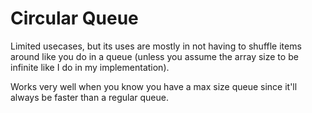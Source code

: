 # Circular Queue

Limited usecases, but its uses are mostly in not having to shuffle items around like you do in a queue (unless you assume the array size to be infinite like I do in my implementation).

Works very well when you know you have a max size queue since it'll always be faster than a regular queue.

